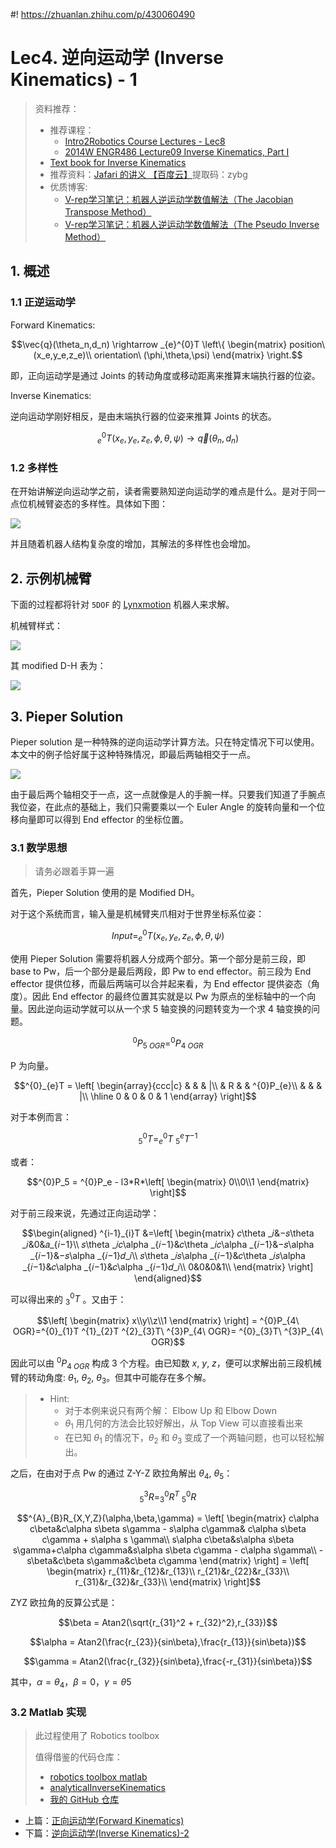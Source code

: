 #! https://zhuanlan.zhihu.com/p/430060490
# Lec4. 逆向运动学 (Inverse Kinematics) - 1  


> 资料推荐：
> - 推荐课程：
>   - [Intro2Robotics Course Lectures - Lec8](https://www.youtube.com/watch?v=TPjclVs4RIY&list=PLYZT24lofrjXcuu1iBNWu-NprW2wZD3zu&index=18&ab_channel=AaronBecker)
>   - [2014W ENGR486 Lecture09 Inverse Kinematics, Part I](https://www.youtube.com/watch?v=h0WsQ_N-Uyg&list=PLJzZfbLAMTelwaLxFXteeblbY2ytU2AxX&index=8&ab_channel=YangCao)
> - [Text book for Inverse Kinematics](http://motion.pratt.duke.edu/RoboticSystems/InverseKinematics.html)
> - 推荐资料：[Jafari 的讲义 【百度云】](链接：https://pan.baidu.com/s/1bEuDzKkVnRlyPHvSoTIgWw)提取码：zybg  
> - 优质博客: 
>   - [V-rep学习笔记：机器人逆运动学数值解法（The Jacobian Transpose Method）](https://www.cnblogs.com/21207-iHome/p/5943167.html)
>   - [V-rep学习笔记：机器人逆运动学数值解法（The Pseudo Inverse Method）](https://www.cnblogs.com/21207-iHome/p/5944484.html)

## 1. 概述

### 1.1 正逆运动学

Forward Kinematics:

$$\vec{q}(\theta_n,d_n) \rightarrow _{e}^{0}T
\left\{
    \begin{matrix}
        position\ (x_e,y_e,z_e)\\
        orientation\ (\phi,\theta,\psi)
    \end{matrix}
\right.$$

即，正向运动学是通过 Joints 的转动角度或移动距离来推算末端执行器的位姿。

Inverse Kinematics:

逆向运动学刚好相反，是由末端执行器的位姿来推算 Joints 的状态。

$$ _{e}^{0}T(x_e,y_e,z_e,\phi,\theta,\psi)
\rightarrow \vec{q}(\theta_n,d_n)$$
### 1.2 多样性

在开始讲解逆向运动学之前，读者需要熟知逆向运动学的难点是什么。是对于同一点位机械臂姿态的多样性。具体如下图：

![ ](./pics/1.png)

并且随着机器人结构复杂度的增加，其解法的多样性也会增加。
## 2. 示例机械臂

下面的过程都将针对 `5DOF` 的 [Lynxmotion](https://www.robotshop.com/uk/lynxmotion-lss-5-dof-robotic-arm-kit.html?gclid=Cj0KCQjw5oiMBhDtARIsAJi0qk0aTqjh3t4ptAucFN1ATS-QMKLovu6-3nUB6hULnJHMPMif0c3q9VsaAtb4EALw_wcB) 机器人来求解。

机械臂样式：

![ ](./pics/example_robot.png)

其 modified D-H 表为：

<!-- |i  |$\alpha_{i-1}$|$a_{i-1}$|$d_i$|$\theta_i$|
|-  |-             |-        |-    |-         |
|0  |0             |0        |$d_1$|$\theta_1$|
|1  |$-\pi /2$     |0        |0    |$\theta_2$|
|2  |0             |$L_1$    |0    |$\theta_3$|
|3  |0             |$L_2$    |0    |$\theta_4$|
|4  |$-\pi /2$     |0        |0    |$\theta_5$| -->

![ ](pics/DH.png)


## 3. Pieper Solution

Pieper solution 是一种特殊的逆向运动学计算方法。只在特定情况下可以使用。本文中的例子恰好属于这种特殊情况，即最后两轴相交于一点。

![ ](pics/joint-point.png)

由于最后两个轴相交于一点，这一点就像是人的手腕一样。只要我们知道了手腕点我位姿，在此点的基础上，我们只需要乘以一个 Euler Angle 的旋转向量和一个位移向量即可以得到 End effector 的坐标位置。

### 3.1 数学思想

> 请务必跟着手算一遍

首先，Pieper Solution 使用的是 Modified DH。

对于这个系统而言，输入量是机械臂夹爪相对于世界坐标系位姿：

$$Input = _{e}^{0}T(x_e,y_e,z_e,\phi,\theta,\psi)$$

使用 Pieper Solution 需要将机器人分成两个部分。第一个部分是前三段，即 base to Pw，后一个部分是最后两段，即 Pw to end effector。前三段为 End effector 提供位移，而最后两端可以合并起来看，为 End effector 提供姿态（角度）。因此 End effector 的最终位置其实就是以 Pw 为原点的坐标轴中的一个向量。因此逆向运动学就可以从一个求 5 轴变换的问题转变为一个求 4 轴变换的问题。

$$^{0}P_{5\ OGR}= ^{0}P_{4\ OGR}$$

P 为向量。

$$^{0}_{e}T = 
\left[
\begin{array}{ccc|c}
     &   &  &  |\\
     & R &  &  ^{0}P_{e}\\
     &   &  &  |\\
    \hline
    0 & 0 & 0 & 1
  \end{array}
\right]$$

对于本例而言：

$$^{0}_{5}T = ^{0}_{e}T\ ^{e}_{5}T^{-1}$$

或者：

$$^{0}P_5 = ^{0}P_e - l3*R*\left[
    \begin{matrix}
        0\\0\\1
    \end{matrix}
\right]$$


对于前三段来说，先通过正向运动学：

$$\begin{aligned}
    ^{i-1}_{i}T &=\left[
            \begin{matrix}
                    𝑐\theta _𝑖&−𝑠\theta _𝑖&0&𝑎_{𝑖−1}\\
                    𝑠\theta _𝑖𝑐\alpha _{𝑖−1}&𝑐\theta _𝑖𝑐\alpha _{𝑖−1}&−𝑠\alpha _{𝑖−1}&−𝑠\alpha _{𝑖−1}𝑑_𝑖\\
                    𝑠\theta _𝑖𝑠\alpha _{𝑖−1}&𝑐\theta _𝑖𝑠\alpha _{𝑖−1}&𝑐\alpha _{𝑖−1}&𝑐\alpha _{𝑖−1}𝑑_𝑖\\
                    0&0&0&1\\
            \end{matrix}
                \right]
\end{aligned}$$

可以得出来的 $^{0}_{3}T$ 。又由于：

$$\left[
    \begin{matrix}
        x\\y\\z\\1
    \end{matrix}
\right] = 
^{0}P_{4\ OGR}=^{0}_{1}T ^{1}_{2}T ^{2}_{3}T\  ^{3}P_{4\ OGR}= ^{0}_{3}T\ ^{3}P_{4\ OGR}$$



因此可以由 $^{0}P_{4\ OGR}$ 构成 3 个方程。由已知数 $x$, $y$, $z$，便可以求解出前三段机械臂的转动角度: $\theta_1$, $\theta_2$, $\theta_3$。但其中可能存在多个解。


> - Hint: 
>   - 对于本例来说只有两个解： Elbow Up 和 Elbow Down
>   - $\theta_1$ 用几何的方法会比较好解出，从 Top View 可以直接看出来
>   - 在已知 $\theta_1$ 的情况下，$\theta_2$ 和 $\theta_3$ 变成了一个两轴问题，也可以轻松解出。


之后，在由对于点 Pw 的通过 Z-Y-Z 欧拉角解出 $\theta_4$, $\theta_5$：

$$^{3}_{5}R = ^{0}_{3}R^{T}\  ^{0}_{5}R$$

$$^{A}_{B}R_{X,Y,Z}(\alpha,\beta,\gamma) = 
\left[
    \begin{matrix}
    c\alpha c\beta&c\alpha s\beta s\gamma - s\alpha c\gamma&
    c\alpha s\beta c\gamma + s\alpha s \gamma\\
    s\alpha c\beta&s\alpha s\beta s\gamma+c\alpha c\gamma&s\alpha s\beta c\gamma - c\alpha s\gamma\\
    -s\beta&c\beta s\gamma&c\beta c\gamma
    \end{matrix}
\right] = 
\left[
    \begin{matrix}
    r_{11}&r_{12}&r_{13}\\
    r_{21}&r_{22}&r_{33}\\
    r_{31}&r_{32}&r_{33}\\
    \end{matrix}
\right]$$

ZYZ 欧拉角的反算公式是：

$$\beta = Atan2(\sqrt{r_{31}^2 + r_{32}^2},r_{33})$$

$$\alpha = Atan2(\frac{r_{23}}{sin\beta},\frac{r_{13}}{sin\beta})$$

$$\gamma = Atan2(\frac{r_{32}}{sin\beta},\frac{-r_{31}}{sin\beta})$$

其中，$\alpha=\theta_4$，$\beta=0$，$\gamma=\theta5$

### 3.2 Matlab 实现

> 此过程使用了 Robotics toolbox
> 
> 值得借鉴的代码仓库：
>  - [robotics toolbox matlab](https://github.com/petercorke/robotics-toolbox-matlab/blob/master/%40SerialLink)
>  - [analyticalInverseKinematics](https://uk.mathworks.com/help/robotics/ref/analyticalinversekinematics.html)
>  - [我的 GitHub 仓库](https://github.com/Alexbeast-CN/RF_Course_Work)


- 上篇：[正向运动学(Forward Kinematics)](https://zhuanlan.zhihu.com/p/426994048)
- 下篇：[逆向运动学(Inverse Kinematics)-2]()